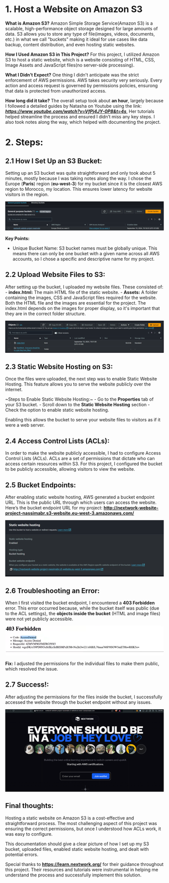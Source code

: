 # 1. Host a Website on Amazon S3

**What is Amazon S3?**
Amazon Simple Storage Service(Amazon S3) is a scalable, high-performance object storage designed for large amounts of data. S3 allows you to store any type of file(images, videos,
documents, etc.) in what we call "buckets" making it ideal for use cases like data backup, content distribution, and even hosting static websites.

**How I Used Amazon S3 in This Project?**
For this project, I utilized Amazon S3 to host a static website, which is a website consisting of HTML, CSS, Image Assets and JavaScript files(no server-side processing).

**What I Didn’t Expect?**
One thing I didn't anticipate was the strict enforcement of AWS permissions. AWS takes security very seriously. Every action and access request is governed by permissions policies, ensurong that data is protected from unauthorized access.

**How long did it take?**
The overall setup took about **an hour**, largely because I followed a detailed guides by Natasha on Youtube using the link: ***https://www.youtube.com/watch?v=VfPj4JY-0P8&t=4s***, Her tutorials helped streamline the process and ensured I didn’t miss any key steps. I also took notes along the way, which helped with documenting the project.

# 2. Steps:

## 2.1 How I Set Up an S3 Bucket:

Setting up an S3 bucket was quite straightforward and only took about 5 minutes, mostly because I was taking notes along the way. I chose the Europe (**Paris**) region (**eu-west-3**) for my bucket since it is the closest AWS region to Morocco, my location. This ensures lower latency for website visitors in the region.

![alt text](screenshots/bucket-creation.PNG)

**Key Points:**
  - Unique Bucket Name: S3 bucket names must be globally unique. This means there can only be one bucket with a given name across all AWS accounts, so I chose a specific and descriptive name for my project.

## 2.2 Upload Website Files to S3:

After setting up the bucket, I uploaded my website files. These consisted of:
    - **index.html:** The main HTML file of the static website.
    - **Assets:** A folder containing the images, CSS and JavaScript files required for the website.
Both the HTML file and the images are essential for the project. The index.html depends on the images for proper display, so it's important that they are in the correct folder structure.

![alt text](screenshots/objects-upload.PNG)

## 2.3 Static Website Hosting on S3:

Once the files were uploaded, the next step was to enable Static Website Hosting. This feature allows you to serve the website publicly over the internet.

~Steps to Enable Static Website Hosting:~
    - Go to the **Properties** tab of your S3 bucket. 
    - Scroll down to the **Static Website Hosting** section
    - Check the option to enable static website hosting.

Enabling this allows the bucket to serve your website files to visitors as if it were a web server.

## 2.4 Access Control Lists (ACLs):

In order to make the website publicly accessible, I had to configure Access Control Lists (ACLs). ACLs are a set of permissions that dictate who can access certain resources within S3. For this project, I configured the bucket to be publicly accessible, allowing visitors to view the website.

## 2.5 Bucket Endpoints:

After enabling static website hosting, AWS generated a bucket endpoint URL. This is the public URL through which users can access the website.
Here’s the bucket endpoint URL for my project: **http://nextwork-website-project-nassimabr.s3-website.eu-west-3.amazonaws.com/**

![alt text](screenshots/bucket-endpoint.PNG)

## 2.6 Troubleshooting an Error:

When I first visited the bucket endpoint, I encountered a **403 Forbidden** error. This error occurred because, while the bucket itself was public (due to the ACL settings), the **objects inside the bucket** (HTML and image files) were not yet publicly accessible.

![alt text](screenshots/403-status.PNG)

**Fix:**
I adjusted the permissions for the individual files to make them public, which resolved the issue.

## 2.7 Success!:

After adjusting the permissions for the files inside the bucket, I successfully accessed the website through the bucket endpoint without any issues.

![alt text](screenshots/website-hosted.PNG)

## Final thoughts:

Hosting a static website on Amazon S3 is a cost-effective and straightforward process. The most challenging aspect of this project was ensuring the correct permissions, but once I understood how ACLs work, it was easy to configure.

This documentation should give a clear picture of how I set up my S3 bucket, uploaded files, enabled static website hosting, and dealt with potential errors.

Special thanks to **https://learn.nextwork.org/** for their guidance throughout this project. Their resources and tutorials were instrumental in helping me understand the process and successfully implement this solution.
